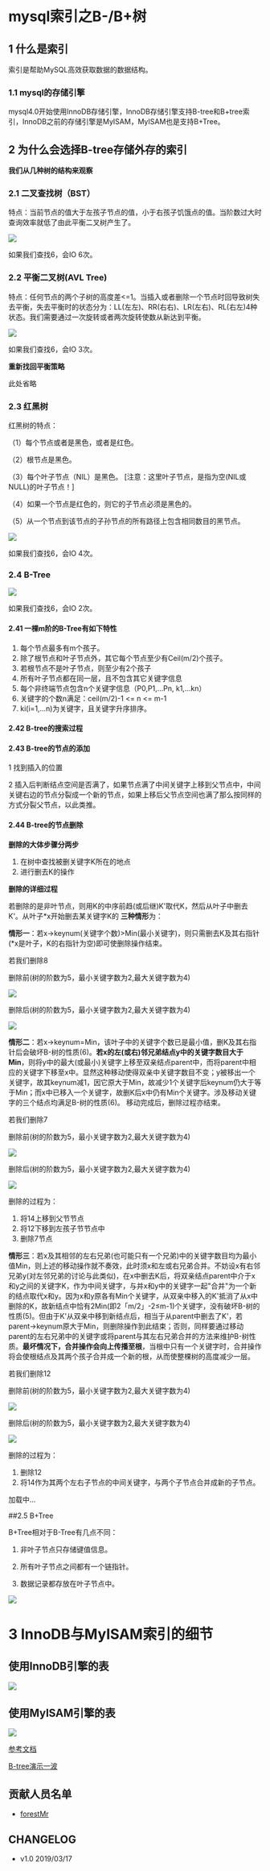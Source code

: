 # mysql索引之B-/B+树

## 1 什么是索引

 索引是帮助MySQL高效获取数据的数据结构。
### 1.1 mysql的存储引擎

mysql4.0开始使用InnoDB存储引擎，InnoDB存储引擎支持B-tree和B+tree索引，InnoDB之前的存储引擎是MyISAM，MyISAM也是支持B+Tree。

## 2 为什么会选择B-tree存储外存的索引

**我们从几种树的结构来观察**

### 2.1 二叉查找树（BST）

 特点：当前节点的值大于左孩子节点的值，小于右孩子饥饿点的值。当阶数过大时查询效率就低了由此平衡二叉树产生了。

![](img/bst.png)

如果我们查找6，会IO 6次。
 

### 2.2 平衡二叉树(AVL Tree)

 特点：任何节点的两个子树的高度差<=1。当插入或者删除一个节点时回导致树失去平衡，失去平衡时的状态分为：LL(左左)、RR(右右)、LR(左右)、RL(右左)4种状态。我们需要通过一次旋转或者两次旋转使数从新达到平衡。

![](img/AVL-Tree.png)

如果我们查找6，会IO 3次。

**重新找回平衡策略**

此处省略

### 2.3 红黑树

红黑树的特点：

（1）每个节点或者是黑色，或者是红色。

（2）根节点是黑色。

（3）每个叶子节点（NIL）是黑色。 [注意：这里叶子节点，是指为空(NIL或NULL)的叶子节点！]

（4）如果一个节点是红色的，则它的子节点必须是黑色的。

（5）从一个节点到该节点的子孙节点的所有路径上包含相同数目的黑节点。

![](img/RBT.png)


如果我们查找6，会IO 4次。

### 2.4 B-Tree

![](img/B-Tree.png)

如果我们查找6，会IO 2次。

#### 2.41 一棵m阶的B-Tree有如下特性 

1. 每个节点最多有m个孩子。 
2. 除了根节点和叶子节点外，其它每个节点至少有Ceil(m/2)个孩子。 
3. 若根节点不是叶子节点，则至少有2个孩子 
4. 所有叶子节点都在同一层，且不包含其它关键字信息 
5. 每个非终端节点包含n个关键字信息（P0,P1,…Pn, k1,…kn） 
6. 关键字的个数n满足：ceil(m/2)-1 <= n <= m-1 
7. ki(i=1,…n)为关键字，且关键字升序排序。

#### 2.42 B-tree的搜索过程

#### 2.43 B-tree的节点的添加

1 找到插入的位置

2 插入后判断结点空间是否满了，如果节点满了中间关键字上移到父节点中，中间关键右边的节点分裂成一个新的节点，如果上移后父节点空间也满了那么按同样的方式分裂父节点，以此类推。

#### 2.44 B-tree的节点删除

**删除的大体步骤分两步**

1. 在树中查找被删关键字K所在的地点
2. 进行删去K的操作

**删除的详细过程**

若删除的是非叶节点，则用K的中序前趋(或后继)K'取代K，然后从叶子中删去K'。从叶子*x开始删去某关键字K的 **三种情形**为：

**情形一**：若x->keynum(关键字个数)>Min(最小关键字)，则只需删去K及其右指针(*x是叶子，K的右指针为空)即可使删除操作结束。

若我们删除8

删除前(树的阶数为5，最小关键字数为2,最大关键字数为4)

![](img/case1.png)

删除后(树的阶数为5，最小关键字数为2,最大关键字数为4)

![](img/case1-2.png)

**情形二**：若x->keynum=Min，该叶子中的关键字个数已是最小值，删K及其右指针后会破坏B-树的性质(6)。**若x的左(或右)邻兄弟结点y中的关键字数目大于Min**，则将y中的最大(或最小)关键字上移至双亲结点parent中，而将parent中相应的关键字下移至x中。显然这种移动使得双亲中关键字数目不变；y被移出一个关键字，故其keynum减1，因它原大于Min，故减少1个关键字后keynum仍大于等于Min；而x中已移入一个关键字，故删K后x中仍有Min个关键字。涉及移动关键字的三个结点均满足B-树的性质(6)。 移动完成后，删除过程亦结束。

若我们删除7

删除前(树的阶数为5，最小关键字数为2,最大关键字数为4)

![](img/case2.png)

删除后(树的阶数为5，最小关键字数为2,最大关键字数为4)

![](img/case2-2.png)

删除的过程为：

1. 将14上移到父节节点
2. 将12下移到左孩子节节点中
3. 删除7节点


**情形三**：若x及其相邻的左右兄弟(也可能只有一个兄弟)中的关键字数目均为最小值Min，则上述的移动操作就不奏效，此时须x和左或右兄弟合并。不妨设x有右邻兄弟y(对左邻兄弟的讨论与此类似)，在x中删去K后，将双亲结点parent中介于x和y之间的关键字K，作为中间关键字，与并x和y中的关键字一起"合并"为一个新的结点取代x和y。因为x和y原各有Min个关键字，从双亲中移入的K'抵消了从x中删除的K，故新结点中恰有2Min(即2「m/2」-2≤m-1)个关键字，没有破坏B-树的性质(5)。但由于K'从双亲中移到新结点后，相当于从parent中删去了K'，若parent->keynum原大于Min，则删除操作到此结束；否则，同样要通过移动parent的左右兄弟中的关键字或将parent与其左右兄弟合并的方法来维护B-树性质。**最坏情况下，合并操作会向上传播至根**，当根中只有一个关键字时，合并操作将会使根结点及其两个孩子合并成一个新的根，从而使整棵树的高度减少一层。 

若我们删除12

删除前(树的阶数为5，最小关键字数为2,最大关键字数为4)

![](img/case3.png)

删除后(树的阶数为5，最小关键字数为2,最大关键字数为4)

![](img/case3-2.png)

删除的过程为：

1. 删除12
2. 将14作为其两个左右子节点的中间关键字，与两个子节点合并成新的子节点。



加载中...

##2.5 B+Tree

B+Tree相对于B-Tree有几点不同：

1. 非叶子节点只存储键值信息。

2. 所有叶子节点之间都有一个链指针。

3. 数据记录都存放在叶子节点中。

![](img/B+Tree.png)

# 3 InnoDB与MyISAM索引的细节

## 使用InnoDB引擎的表
![](img/InnoDB-detail.png)

## 使用MyISAM引擎的表
![](img/MyISAM-detail.png)


[参考文档](https://www.cnblogs.com/vianzhang/p/7922426.html)

[B-tree演示一波](https://www.cs.usfca.edu/~galles/visualization/BTree.html)


## 贡献人员名单

* [forestMr](https://github.com/forestMr)

## CHANGELOG

* v1.0 2019/03/17

